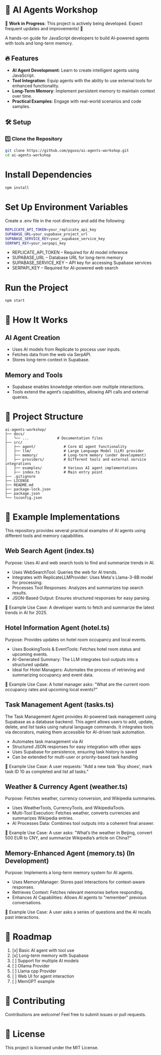 # 🚀 AI Agents Workshop

🚧 **Work in Progress**: This project is actively being developed. Expect frequent updates and improvements! 🚀

A hands-on guide for JavaScript developers to build AI-powered agents with tools and long-term memory.

## 🔥 Features
- **AI Agent Development**: Learn to create intelligent agents using JavaScript.
- **Tool Integration**: Equip agents with the ability to use external tools for enhanced functionality.
- **Long-Term Memory**: Implement persistent memory to maintain context over time.
- **Practical Examples**: Engage with real-world scenarios and code samples.

## 🛠️ Setup

### 1️⃣ Clone the Repository
```sh
git clone https://github.com/pguso/ai-agents-workshop.git
cd ai-agents-workshop
```

# Install Dependencies
```sh
npm install
```

# Set Up Environment Variables
Create a .env file in the root directory and add the following:
```sh
REPLICATE_API_TOKEN=your_replicate_api_key
SUPABASE_URL=your_supabase_project_url
SUPABASE_SERVICE_KEY=your_supabase_service_key
SERPAPI_KEY=your_serpapi_key
```
* REPLICATE_API_TOKEN – Required for AI model inference
* SUPABASE_URL – Database URL for long-term memory
* SUPABASE_SERVICE_KEY – API key for accessing Supabase services
* SERPAPI_KEY – Required for AI-powered web search

# Run the Project
```shell
npm start
```

# 📖 How It Works

## AI Agent Creation
* Uses AI models from Replicate to process user inputs.
* Fetches data from the web via SerpAPI.
* Stores long-term context in Supabase.

## Memory and Tools
* Supabase enables knowledge retention over multiple interactions.
* Tools extend the agent’s capabilities, allowing API calls and external queries.

# 📂 Project Structure

```
ai-agents-workshop/
├── docs/
│   └── ...             # Documentation files
├── src/
│   ├── agent/             # Core AI agent functionality
│   ├── llm/               # Large Language Model (LLM) provider
│   ├── memory/            # Long-term memory (under development)
│   ├── providers/         # Different tools and external service integrations
│   ├── examples/          # Various AI agent implementations
│   ├── index.ts           # Main entry point
├── .gitignore
├── LICENSE
├── README.md
├── package-lock.json
├── package.json
└── tsconfig.json
```

# 📖 Example Implementations
This repository provides several practical examples of AI agents using different tools and memory capabilities.

## Web Search Agent (index.ts)
Purpose: Uses AI and web search tools to find and summarize trends in AI.

* Uses WebSearchTool: Queries the web for AI trends.
* Integrates with ReplicateLLMProvider: Uses Meta's Llama-3-8B model for processing.
* Processes Tool Responses: Analyzes and summarizes top search results.
* JSON-Based Output: Ensures structured responses for easy parsing.

📌 Example Use Case:
A developer wants to fetch and summarize the latest trends in AI for 2025.

## Hotel Information Agent (hotel.ts)
Purpose: Provides updates on hotel room occupancy and local events.

* Uses BookingTools & EventTools: Fetches hotel room status and upcoming events.
* AI-Generated Summary: The LLM integrates tool outputs into a structured update.
* Ideal for Hotel Managers: Automates the process of retrieving and summarizing occupancy and event data.

📌 Example Use Case:
A hotel manager asks: "What are the current room occupancy rates and upcoming local events?"

## Task Management Agent (tasks.ts)
The Task Management Agent provides AI-powered task management using Supabase as a database backend. This agent allows users to add, update, delete, and list tasks using natural language commands. It integrates tools via decorators, making them accessible for AI-driven task automation.

* Automates task management via AI
* Structured JSON responses for easy integration with other apps
* Uses Supabase for persistence, ensuring task history is saved
* Can be extended for multi-user or priority-based task handling

📌 Example Use Case:
A user requests: "Add a new task 'Buy shoes', mark task ID 10 as completed and list all tasks."

## Weather & Currency Agent (weather.ts)
Purpose: Fetches weather, currency conversion, and Wikipedia summaries.

* Uses WeatherTools, CurrencyTools, and WikipediaTools.
* Multi-Tool Execution: Fetches weather, converts currencies and summarizes Wikipedia entries.
* AI Processes Data: Combines tool outputs into a coherent final answer.

📌 Example Use Case:
A user asks: "What’s the weather in Beijing, convert 500 EUR to CNY, and summarize Wikipedia’s article on China?"

## Memory-Enhanced Agent (memory.ts) (In Development)
Purpose: Implements a long-term memory system for AI agents.

* Uses MemoryManager: Stores past interactions for context-aware responses.
* Retrieves Context: Fetches relevant memories before responding.
* Enhances AI Capabilities: Allows AI agents to "remember" previous conversations.

📌 Example Use Case:
A user asks a series of questions and the AI recalls past interactions.

# 🎯 Roadmap

1. [x] Basic AI agent with tool use
2. [x] Long-term memory with Supabase
3. [ ] Support for multiple AI models 
4. [ ] Ollama Provider
5. [ ] Llama cpp Provider
6. [ ] Web UI for agent interaction
7. [ ] MemGPT example

# 🤝 Contributing
Contributions are welcome! Feel free to submit issues or pull requests.

# 📜 License

This project is licensed under the MIT License.